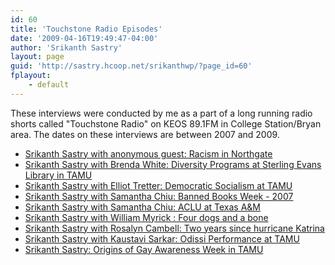```yaml
---
id: 60
title: 'Touchstone Radio Episodes'
date: '2009-04-16T19:49:47-04:00'
author: 'Srikanth Sastry'
layout: page
guid: 'http://sastry.hcoop.net/srikanthwp/?page_id=60'
fplayout:
    - default
---
```


These interviews were conducted by me as a part of a long running radio shorts called "Touchstone Radio" on KEOS 89.1FM in College Station/Bryan area. The dates on these interviews are between 2007 and 2009.
<ul>
	<li><a href="http://sastry.hcoop.net/srikanthwp/wp-content/uploads/2011/02/cd55-10.mp3">Srikanth Sastry with anonymous guest: Racism in Northgate</a></li>
	<li><a href="http://sastry.hcoop.net/srikanthwp/wp-content/uploads/2011/02/cd54-15.mp3">Srikanth Sastry with Brenda White: Diversity Programs at Sterling Evans Library in TAMU</a></li>
	<li><a href="http://sastry.hcoop.net/srikanthwp/wp-content/uploads/2011/02/cd55-04.mp3">Srikanth Sastry with Elliot Tretter: Democratic Socialism at TAMU</a></li>
	<li><a href="http://sastry.hcoop.net/srikanthwp/wp-content/uploads/2011/02/Banned_books_week_low.mp3">Srikanth Sastry with Samantha Chiu: Banned Books Week - 2007</a></li>
	<li><a href="http://sastry.hcoop.net/srikanthwp/wp-content/uploads/2011/02/TAMU-ACLU_low.mp3">Srikanth Sastry with Samantha Chiu: ACLU at Texas A&amp;M</a></li>
	<li><a href="http://sastry.hcoop.net/srikanthwp/wp-content/uploads/2011/02/Srikanth_William_Myrick_4_dogs_and_a_bone.mp3">Srikanth Sastry with William Myrick : Four dogs and a bone</a></li>
	<li><a href="http://sastry.hcoop.net/srikanthwp/wp-content/uploads/2011/02/Sastry_cambell_katrina_twoyears.mp3">Srikanth Sastry with Rosalyn Cambell: Two years since hurricane Katrina</a></li>
	<li><a href="http://sastry.hcoop.net/srikanthwp/wp-content/uploads/2011/02/Kaustavi_Odissi_low.mp3">Srikanth Sastry with Kaustavi Sarkar: Odissi Performance at TAMU</a></li>
	<li><a href="http://sastry.hcoop.net/srikanthwp/wp-content/uploads/2011/02/cd55-12.mp3">Srikanth Sastry: Origins of Gay Awareness Week in TAMU</a></li>
</ul>